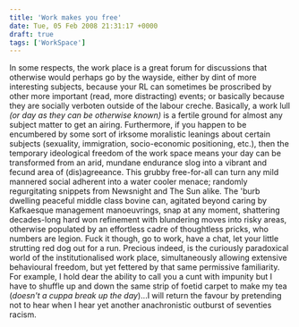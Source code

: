 ```yaml
---
title: 'Work makes you free'
date: Tue, 05 Feb 2008 21:31:17 +0000
draft: true
tags: ['WorkSpace']
---
```


In some respects, the work place is a great forum for discussions that otherwise would perhaps go by the wayside, either by dint of more interesting subjects, because your RL can sometimes be proscribed by other more important (read, more distracting) events; or basically because they are socially verboten outside of the labour creche. Basically, a work lull _(or day as they can be otherwise known)_ is a fertile ground for almost any subject matter to get an airing. Furthermore, if you happen to be encumbered by some sort of irksome moralistic leanings about certain subjects (sexuality, immigration, socio-economic positioning, etc.), then the temporary ideological freedom of the work space means your day can be transformed from an arid, mundane endurance slog into a vibrant and fecund area of (dis)agreeance. This grubby free-for-all can turn any mild mannered social adherent into a water cooler menace; randomly regurgitating snippets from Newsnight and The Sun alike. The 'burb dwelling peaceful middle class bovine can, agitated beyond caring by Kafkaesque management manoeuvrings, snap at any moment, shattering decades-long hard won refinement with blundering moves into risky areas, otherwise populated by an effortless cadre of thoughtless pricks, who numbers are legion. Fuck it though, go to work, have a chat, let your little strutting red dog out for a run. Precious indeed, is the curiously paradoxical world of the institutionalised work place, simultaneously allowing extensive behavioural freedom, but yet fettered by that same permissive familiarity. For example, I hold dear the ability to call you a cunt with impunity but I have to shuffle up and down the same strip of foetid carpet to make my tea (_doesn't a cuppa break up the day_)...I will return the favour by pretending not to hear when I hear yet another anachronistic outburst of seventies racism.